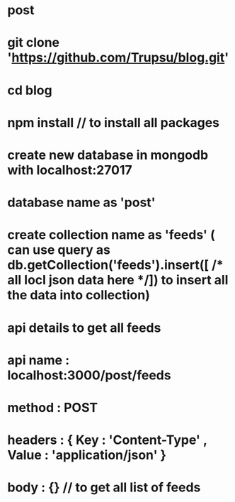 # post

# git clone 'https://github.com/Trupsu/blog.git'

# cd blog 
# npm install // to install all packages 

# create new database in mongodb with localhost:27017
# database name as 'post'
# create collection name as 'feeds' ( can use query as db.getCollection('feeds').insert([ /* all locl json data here */]) to insert all the data into collection) 

# api details to get all feeds

# api name : localhost:3000/post/feeds
# method : POST
# headers : { Key : 'Content-Type' , Value : 'application/json' }
# body : {}  // to get all list of feeds 